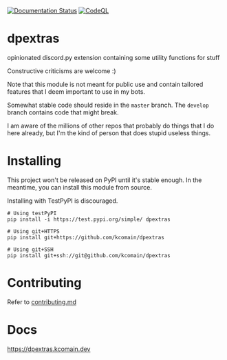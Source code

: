 [![Documentation Status](https://readthedocs.org/projects/dpextras/badge/?version=latest)](http://dpextras.kcomain.dev/en/latest/?badge=latest)
[![CodeQL](https://github.com/kcomain/dpextras/actions/workflows/codeql-analysis.yml/badge.svg)](https://github.com/kcomain/dpextras/actions/workflows/codeql-analysis.yml)

# dpextras
opinionated discord.py extension containing some utility functions for stuff

Constructive criticisms are welcome :)

Note that this module is not meant for public use and contain tailored features that I deem important to use in my bots.

Somewhat stable code should reside in the `master` branch. The `develop` branch contains code that might break.

I am aware of the millions of other repos that probably do things that I do here already, but I'm the kind of person
that does stupid useless things.

# Installing
This project won't be released on PyPI until it's stable enough. In the meantime, you can install this module from 
source.

Installing with TestPyPI is discouraged.

```shell
# Using testPyPI
pip install -i https://test.pypi.org/simple/ dpextras

# Using git+HTTPS
pip install git+https://github.com/kcomain/dpextras

# Using git+SSH
pip install git+ssh://git@github.com/kcomain/dpextras
```

# Contributing
Refer to [contributing.md](./contributing.md)

# Docs
https://dpextras.kcomain.dev

